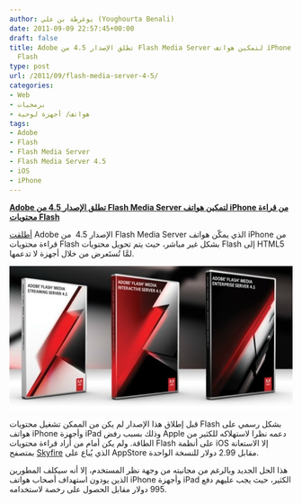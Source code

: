 ```yaml
---
author: يوغرطة بن علي (Youghourta Benali)
date: 2011-09-09 22:57:45+00:00
draft: false
title: Adobe تطلق الإصدار 4.5 من Flash Media Server لتمكين هواتف iPhone من قراءة محتويات
  Flash
type: post
url: /2011/09/flash-media-server-4-5/
categories:
- Web
- برمجيات
- هواتف/ أجهزة لوحية
tags:
- Adobe
- Flash
- Flash Media Server
- Flash Media Server 4.5
- iOS
- iPhone
---
```


[**Adobe تطلق الإصدار 4.5 من Flash Media Server لتمكين هواتف iPhone من قراءة محتويات Flash**](https://www.it-scoop.com/2011/09/flash-media-server-4-5/)




[أطلقت](https://blogs.adobe.com/ktowes/2011/09/announcing-adobe-flash-media-server-4-5.html) Adobe الإصدار 4.5  من Flash Media Server الذي يمكّن هواتف iPhone من قراءة محتويات Flash بشكل غير مباشر، حيث يتم تحويل محتويات Flash إلى HTML5 لمَّا تُستَعرض من خلال أجهزة لا تدعمها.




[![](flash-media-server-4-5.jpg)
](https://www.it-scoop.com/2011/09/flash-media-server-4-5/)




قبل إطلاق هذا الإصدار لم يكن من الممكن تشغيل محتويات Flash بشكل رسمي على هواتف iPhone وأجهزة iPad وذلك بسبب رفض Apple دعمه نظرا لاستهلاكه للكثير من الطاقة. ولم يكن أمام من أراد قراءة محتويات Flash على أنظمة iOS إلا الاستعانة بمتصفح [Skyfire](http://itunes.apple.com/us/app/skyfire-web-browser/id384941497?mt=8) الذي يُباع على AppStore مقابل 2.99 دولار للنسخة الواحدة.




هذا الحل الجديد وبالرغم من مجانيته من وجهة نظر المستخدم، إلا أنه سيكلف المطورين الذين يودون استهداف أصحاب هواتف iPhone وأجهزة iPad الكثير، حيث يجب عليهم دفع 995 دولار مقابل الحصول على رخصة لاستخدامه.
